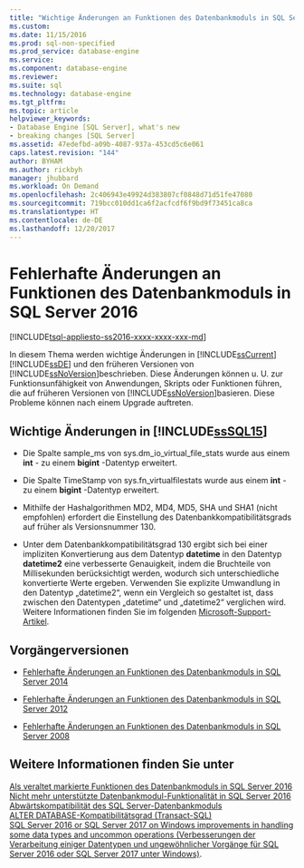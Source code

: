 ```yaml
---
title: "Wichtige Änderungen an Funktionen des Datenbankmoduls in SQL Server 2016 | Microsoft-Dokumentation"
ms.custom: 
ms.date: 11/15/2016
ms.prod: sql-non-specified
ms.prod_service: database-engine
ms.service: 
ms.component: database-engine
ms.reviewer: 
ms.suite: sql
ms.technology: database-engine
ms.tgt_pltfrm: 
ms.topic: article
helpviewer_keywords:
- Database Engine [SQL Server], what's new
- breaking changes [SQL Server]
ms.assetid: 47edefbd-a09b-4087-937a-453cd5c6e061
caps.latest.revision: "144"
author: BYHAM
ms.author: rickbyh
manager: jhubbard
ms.workload: On Demand
ms.openlocfilehash: 2c406943e49924d383807cf0848d71d51fe47080
ms.sourcegitcommit: 719bcc010dd1ca6f2acfcdf6f9bd9f73451ca8ca
ms.translationtype: HT
ms.contentlocale: de-DE
ms.lasthandoff: 12/20/2017
---
```

# <a name="breaking-changes-to-database-engine-features-in-sql-server-2016"></a>Fehlerhafte Änderungen an Funktionen des Datenbankmoduls in SQL Server 2016
[!INCLUDE[tsql-appliesto-ss2016-xxxx-xxxx-xxx-md](../includes/tsql-appliesto-ss2016-xxxx-xxxx-xxx-md.md)]

  In diesem Thema werden wichtige Änderungen in [!INCLUDE[ssCurrent](../includes/sscurrent-md.md)][!INCLUDE[ssDE](../includes/ssde-md.md)] und den früheren Versionen von [!INCLUDE[ssNoVersion](../includes/ssnoversion-md.md)]beschrieben. Diese Änderungen können u. U. zur Funktionsunfähigkeit von Anwendungen, Skripts oder Funktionen führen, die auf früheren Versionen von [!INCLUDE[ssNoVersion](../includes/ssnoversion-md.md)]basieren. Diese Probleme können nach einem Upgrade auftreten.  
  
##  <a name="SQL15"></a> Wichtige Änderungen in [!INCLUDE[ssSQL15](../includes/sssql15-md.md)]  
  
-   Die Spalte sample_ms von sys.dm_io_virtual_file_stats wurde aus einem **int** - zu einem **bigint** -Datentyp erweitert.  
  
-   Die Spalte TimeStamp von sys.fn_virtualfilestats wurde aus einem **int** - zu einem **bigint** -Datentyp erweitert.  

-   Mithilfe der Hashalgorithmen MD2, MD4, MD5, SHA und SHA1 (nicht empfohlen) erfordert die Einstellung des Datenbankkompatibilitätsgrads auf früher als Versionsnummer 130.  

-   Unter dem Datenbankkompatibilitätsgrad 130 ergibt sich bei einer impliziten Konvertierung aus dem Datentyp **datetime** in den Datentyp **datetime2** eine verbesserte Genauigkeit, indem die Bruchteile von Millisekunden berücksichtigt werden, wodurch sich unterschiedliche konvertierte Werte ergeben. Verwenden Sie explizite Umwandlung in den Datentyp „datetime2“, wenn ein Vergleich so gestaltet ist, dass zwischen den Datentypen „datetime“ und „datetime2“ verglichen wird. Weitere Informationen finden Sie im folgenden [Microsoft-Support-Artikel](http://support.microsoft.com/help/4010261).
  
## <a name="previous-versions"></a>Vorgängerversionen  
  
-   [Fehlerhafte Änderungen an Funktionen des Datenbankmoduls in SQL Server 2014](https://msdn.microsoft.com/library/ms143179\(v=sql.120\))  
  
-   [Fehlerhafte Änderungen an Funktionen des Datenbankmoduls in SQL Server 2012](https://msdn.microsoft.com/library/ms143179\(v=sql.110\))  
  
-   [Fehlerhafte Änderungen an Funktionen des Datenbankmoduls in SQL Server 2008](https://msdn.microsoft.com/library/ms143179\(v=sql.100\))  
  
## <a name="see-also"></a>Weitere Informationen finden Sie unter  
 [Als veraltet markierte Funktionen des Datenbankmoduls in SQL Server 2016](../database-engine/deprecated-database-engine-features-in-sql-server-2016.md)   
 [Nicht mehr unterstützte Datenbankmodul-Funktionalität in SQL Server 2016](../database-engine/discontinued-database-engine-functionality-in-sql-server-2016.md)   
 [Abwärtskompatibilität des SQL Server-Datenbankmoduls](../database-engine/sql-server-database-engine-backward-compatibility.md)   
 [ALTER DATABASE-Kompatibilitätsgrad &#40;Transact-SQL&#41;](../t-sql/statements/alter-database-transact-sql-compatibility-level.md)   
 [SQL Server 2016 or SQL Server 2017 on Windows improvements in handling some data types and uncommon operations (Verbesserungen der Verarbeitung einiger Datentypen und ungewöhnlicher Vorgänge für SQL Server 2016 oder SQL Server 2017 unter Windows)](http://support.microsoft.com/help/4010261).
  
  
